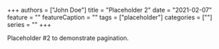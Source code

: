+++
authors = ["John Doe"]
title = "Placeholder 2"
date = "2021-02-07"
feature = ""
featureCaption = ""
tags = ["placeholder"]
categories = [""]
series = ""
+++

Placeholder #2 to demonstrate pagination.
